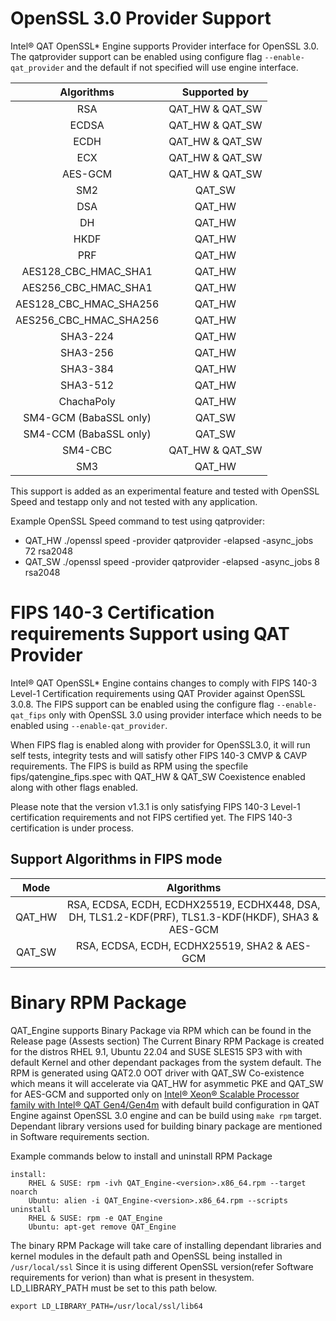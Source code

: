 # OpenSSL 3.0 Provider Support

Intel&reg; QAT OpenSSL\* Engine supports Provider interface for OpenSSL 3.0.
The qatprovider support can be enabled using configure flag `--enable-qat_provider`
and the default if not specified will use engine interface.

| Algorithms | Supported by |
| :---: | :---: |
| RSA | QAT_HW & QAT_SW |
| ECDSA | QAT_HW & QAT_SW |
| ECDH | QAT_HW & QAT_SW |
| ECX | QAT_HW & QAT_SW |
| AES-GCM | QAT_HW & QAT_SW |
| SM2 | QAT_SW |
| DSA | QAT_HW |
| DH | QAT_HW |
| HKDF | QAT_HW |
| PRF | QAT_HW |
| AES128_CBC_HMAC_SHA1 | QAT_HW |
| AES256_CBC_HMAC_SHA1 | QAT_HW |
| AES128_CBC_HMAC_SHA256 | QAT_HW |
| AES256_CBC_HMAC_SHA256 | QAT_HW |
| SHA3-224 | QAT_HW |
| SHA3-256 | QAT_HW |
| SHA3-384 | QAT_HW |
| SHA3-512 | QAT_HW |
| ChachaPoly | QAT_HW |
| SM4-GCM (BabaSSL only) | QAT_SW |
| SM4-CCM (BabaSSL only) | QAT_SW |
| SM4-CBC | QAT_HW & QAT_SW |
| SM3 | QAT_HW |

This support is added as an experimental feature and tested with
OpenSSL Speed and testapp only and not tested with any application.

Example OpenSSL Speed command to test using qatprovider:

* QAT_HW
     ./openssl speed -provider qatprovider -elapsed -async_jobs 72 rsa2048
* QAT_SW
     ./openssl speed -provider qatprovider -elapsed -async_jobs 8 rsa2048

# FIPS 140-3 Certification requirements Support using QAT Provider

Intel&reg; QAT OpenSSL\* Engine contains changes to comply with FIPS 140-3 Level-1
Certification requirements using QAT Provider against OpenSSL 3.0.8. The FIPS
support can be enabled using the configure flag `--enable-qat_fips` only with
OpenSSL 3.0 using provider interface which needs to be enabled using `--enable-qat_provider`.

When FIPS flag is enabled along with provider for OpenSSL3.0, it will run
self tests, integrity tests and will satisfy other FIPS 140-3 CMVP & CAVP
requirements. The FIPS is build as RPM using the specfile fips/qatengine_fips.spec
with QAT_HW & QAT_SW Coexistence enabled along with other flags enabled.

Please note that the version v1.3.1 is only satisfying FIPS 140-3 Level-1
certification requirements and not FIPS certified yet.
The FIPS 140-3 certification is under process.

## Support Algorithms in FIPS mode
| Mode | Algorithms |
| :---: | :---: |
| QAT_HW | RSA, ECDSA, ECDH, ECDHX25519, ECDHX448, DSA, DH, TLS1.2-KDF(PRF), TLS1.3-KDF(HKDF), SHA3 & AES-GCM |
| QAT_SW | RSA, ECDSA, ECDH, ECDHX25519, SHA2 & AES-GCM |

# Binary RPM Package

QAT_Engine supports Binary Package via RPM which can be found in the Release page (Assests section)
The Current Binary RPM Package is created for the distros RHEL 9.1, Ubuntu 22.04 and SUSE SLES15 SP3 with
with default Kernel and other dependant packages from the system default.
The RPM is generated using QAT2.0 OOT driver with QAT_SW Co-existence which means
it will accelerate via QAT_HW for asymmetic PKE and QAT_SW for AES-GCM and supported only on
[Intel® Xeon® Scalable Processor family with Intel® QAT Gen4/Gen4m][1] with default build configuration
in QAT Engine against OpenSSL 3.0 engine and can be build using `make rpm` target.
Dependant library versions used for building binary package are mentioned in Software requirements section.

Example commands below to install and uninstall RPM Package

```
install:
    RHEL & SUSE: rpm -ivh QAT_Engine-<version>.x86_64.rpm --target noarch
    Ubuntu: alien -i QAT_Engine-<version>.x86_64.rpm --scripts
uninstall
    RHEL & SUSE: rpm -e QAT_Engine
    Ubuntu: apt-get remove QAT_Engine
```

The binary RPM Package will take care of installing dependant libraries and kernel modules in the
default path and OpenSSL being installed in `/usr/local/ssl`
Since it is using different OpenSSL version(refer Software requirements for verion) than what is
present in thesystem. LD_LIBRARY_PATH must be set to this path below.

```
export LD_LIBRARY_PATH=/usr/local/ssl/lib64
```

[1]:https://www.intel.com/content/www/us/en/products/docs/processors/xeon-accelerated/4th-gen-xeon-scalable-processors.html
